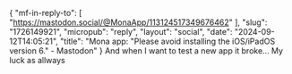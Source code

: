 {
    "mf-in-reply-to": [
        "https://mastodon.social/@MonaApp/113124517349676462"
    ],
    "slug": "1726149921",
    "micropub": "reply",
    "layout": "social",
    "date": "2024-09-12T14:05:21",
    "title": "Mona app: &quot;Please avoid installing the iOS/iPadOS version 6.&quot; - Mastodon"
}
And when I want to test a new app it broke... My luck as allways